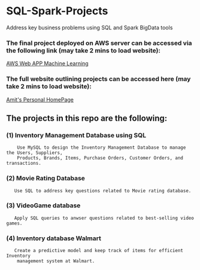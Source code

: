 # SQL-Spark-Projects
Address key business problems using SQL and Spark BigData tools
### The final project deployed on AWS server can be accessed via the following link (may take 2 mins to load website):
[AWS Web APP Machine Learning](https://uw44cshh4a23jlvucfhjbyllye0lvsfb.lambda-url.us-east-1.on.aws)
### The full website outlining projects can be accessed here (may take 2 mins to load website):
[Amit's Personal HomePage](https://tfzfmiug4if622cp6ml7dlqt2e0njauz.lambda-url.us-east-1.on.aws/)

## The projects in this repo are the following:
### (1) Inventory Management Database using SQL
        Use MySQL to design the Inventory Management Database to manage the Users, Suppliers, 
        Products, Brands, Items, Purchase Orders, Customer Orders, and transactions.
### (2) Movie Rating Database
       Use SQL to address key questions related to Movie rating database.
### (3) VideoGame database
       Apply SQL queries to anwser questions related to best-selling video games.
### (4) Inventory database Walmart
       Create a predictive model and keep track of items for efficient Inventory
        management system at Walmart.